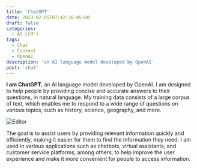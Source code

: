 ```yaml
---
title: 'ChatGPT'
date: 2023-02-05T07:42:38-05:00
draft: false
categories:
  - AI LLM's
tags:
  - Chat
  - Content
  - OpenAI
description: 'an AI language model developed by OpenAI'
post: 'chat'
---
```


**I am ChatGPT**, an AI language model developed by OpenAI. I am designed to help people by providing concise and accurate answers to their questions, in natural language. My training data consists of a large corpus of text, which enables me to respond to a wide range of questions on various topics, such as history, science, geography, and more.

![Editor](/image/OpenAI-s.jpg)

The goal is to assist users by providing relevant information quickly and efficiently, making it easier for them to find the information they need. I am used in various applications such as chatbots, virtual assistants, and customer service platforms, among others, to help improve the user experience and make it more convenient for people to access information.
